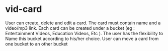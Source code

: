 # vid-card
User can create, delete and edit a card. The card must contain name and a video/mp3 link. Each card can be created under a bucket (eg : Entertainment Videos, Education Videos, Etc ). The user has the flexibility to Name this bucket according to his/her choice. User can move a card from one bucket to an other bucket
